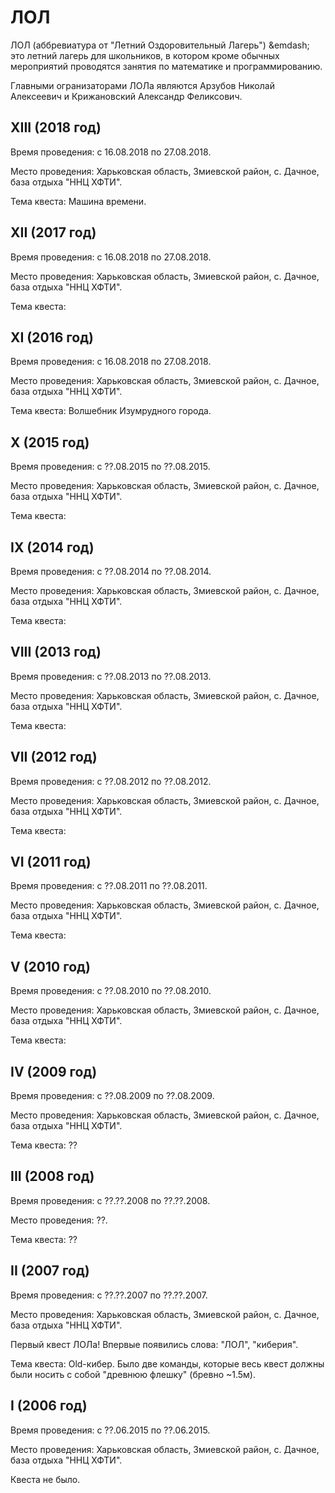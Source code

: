 ЛОЛ
===

ЛОЛ (аббревиатура от "Летний Оздоровительный Лагерь") &emdash; это летний лагерь для школьников, в котором кроме обычных мероприятий проводятся занятия по математике и программированию.

Главными огранизаторами ЛОЛа являются Арзубов Николай Алексеевич и Крижановский Александр Феликсович.

## XIII (2018 год)

Время проведения: с 16.08.2018 по 27.08.2018.

Место проведения: Харьковская область, Змиевской район, с. Дачное, база отдыха "ННЦ ХФТИ".

Тема квеста: Машина времени.


## XII (2017 год)

Время проведения: с 16.08.2018 по 27.08.2018.

Место проведения: Харьковская область, Змиевской район, с. Дачное, база отдыха "ННЦ ХФТИ".

Тема квеста:


## XI (2016 год)

Время проведения: с 16.08.2018 по 27.08.2018.

Место проведения: Харьковская область, Змиевской район, с. Дачное, база отдыха "ННЦ ХФТИ".

Тема квеста: Волшебник Изумрудного города.


## X (2015 год)

Время проведения: с ??.08.2015 по ??.08.2015.

Место проведения: Харьковская область, Змиевской район, с. Дачное, база отдыха "ННЦ ХФТИ".

Тема квеста:


## IX (2014 год)

Время проведения: с ??.08.2014 по ??.08.2014.

Место проведения: Харьковская область, Змиевской район, с. Дачное, база отдыха "ННЦ ХФТИ".

Тема квеста:


## VIII (2013 год)

Время проведения: с ??.08.2013 по ??.08.2013.

Место проведения: Харьковская область, Змиевской район, с. Дачное, база отдыха "ННЦ ХФТИ".

Тема квеста:


## VII (2012 год)

Время проведения: с ??.08.2012 по ??.08.2012.

Место проведения: Харьковская область, Змиевской район, с. Дачное, база отдыха "ННЦ ХФТИ".

Тема квеста:


## VI (2011 год)

Время проведения: с ??.08.2011 по ??.08.2011.

Место проведения: Харьковская область, Змиевской район, с. Дачное, база отдыха "ННЦ ХФТИ".

Тема квеста:


## V (2010 год)

Время проведения: с ??.08.2010 по ??.08.2010.

Место проведения: Харьковская область, Змиевской район, с. Дачное, база отдыха "ННЦ ХФТИ".

Тема квеста:


## IV (2009 год)

Время проведения: с ??.08.2009 по ??.08.2009.

Место проведения: Харьковская область, Змиевской район, с. Дачное, база отдыха "ННЦ ХФТИ".

Тема квеста: ??


## III (2008 год)

Время проведения: с ??.??.2008 по ??.??.2008.

Место проведения: ??.

Тема квеста: ??


## II (2007 год)

Время проведения: с ??.??.2007 по ??.??.2007.

Место проведения: Харьковская область, Змиевской район, с. Дачное, база отдыха "ННЦ ХФТИ".

Первый квест ЛОЛа! Впервые появились слова: "ЛОЛ", "киберия".

Тема квеста: Old-кибер. Было две команды, которые весь квест должны были носить с собой "древнюю флешку" (бревно ~1.5м).

## I (2006 год)

Время проведения: с ??.06.2015 по ??.06.2015.

Место проведения: Харьковская область, Змиевской район, с. Дачное, база отдыха "ННЦ ХФТИ".

Квеста не было.
